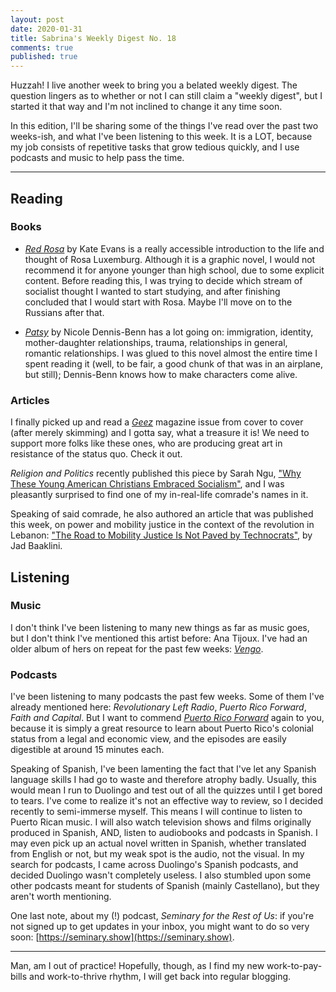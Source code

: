 ```yaml
---
layout: post
date: 2020-01-31
title: Sabrina's Weekly Digest No. 18
comments: true
published: true
---
```


Huzzah! I live another week to bring you a belated weekly digest. The question lingers as to whether or not I can still claim a "weekly digest", but I started it that way and I'm not inclined to change it any time soon.

In this edition, I'll be sharing some of the things I've read over the past two weeks-ish, and what I've been listening to this week. It is a LOT, because my job consists of repetitive tasks that grow tedious quickly, and I use podcasts and music to help pass the time.

___

## Reading

### Books

- [_Red Rosa_](https://g.co/kgs/gFdbx7) by Kate Evans is a really accessible introduction to the life and thought of Rosa Luxemburg. Although it is a graphic novel, I would not recommend it for anyone younger than high school, due to some explicit content. Before reading this, I was trying to decide which stream of socialist thought I wanted to start studying, and after finishing concluded that I would start with Rosa. Maybe I'll move on to the Russians after that.

- [_Patsy_](https://g.co/kgs/zgxGv4) by Nicole Dennis-Benn has a lot going on: immigration, identity, mother-daughter relationships, trauma, relationships in general, romantic relationships. I was glued to this novel almost the entire time I spent reading it (well, to be fair, a good chunk of that was in an airplane, but still); Dennis-Benn knows how to make characters come alive. 

### Articles 

I finally picked up and read a [*Geez*](https://geezmagazine.org/) magazine issue from cover to cover (after merely skimming) and I gotta say, what a treasure it is! We need to support more folks like these ones, who are producing great art in resistance of the status quo. Check it out.

*Religion and Politics* recently published this piece by Sarah Ngu, ["Why These Young American Christians Embraced Socialism"](https://religionandpolitics.org/2020/01/28/why-these-young-american-christians-embraced-socialism/), and I was pleasantly surprised to find one of my in-real-life comrade's names in it. 

Speaking of said comrade, he also authored an article that was published this week, on power and mobility justice in the context of the revolution in Lebanon: ["The Road to Mobility Justice Is Not Paved by Technocrats"](https://thepublicsource.org/mobility-justice-technocrats), by Jad Baaklini.

## Listening

### Music

I don't think I've been listening to many new things as far as music goes, but I don't think I've mentioned this artist before: Ana Tijoux. I've had an older album of hers on repeat for the past few weeks: [*Vengo*](https://open.spotify.com/album/4AvYh9UIRwjZJYI9X7p8ua?si=RI9POGtVSzKFC6l5j8mIkA). 

### Podcasts

I've been listening to many podcasts the past few weeks. Some of them I've already mentioned here: _Revolutionary Left Radio_, _Puerto Rico Forward_, *Faith and Capital*. But I want to commend [_Puerto Rico Forward_](https://www.democracyatwork.info/prforward) again to you, because it is simply a great resource to learn about Puerto Rico's colonial status from a legal and economic view, and the episodes are easily digestible at around 15 minutes each. 

Speaking of Spanish, I've been lamenting the fact that I've let any Spanish language skills I had go to waste and therefore atrophy badly. Usually, this would mean I run to Duolingo and test out of all the quizzes until I get bored to tears. I've come to realize it's not an effective way to review, so I decided recently to semi-immerse myself. This means I will continue to listen to Puerto Rican music. I will also watch television shows and films originally produced in Spanish, AND, listen to audiobooks and podcasts in Spanish. I may even pick up an actual novel written in Spanish, whether translated from English or not, but my weak spot is the audio, not the visual. In my search for podcasts, I came across Duolingo's Spanish podcasts, and decided Duolingo wasn't completely useless. I also stumbled upon some other podcasts meant for students of Spanish (mainly Castellano), but they aren't worth mentioning.

One last note, about my (!) podcast, *Seminary for the Rest of Us*: if you're not signed up to get updates in your inbox, you might want to do so very soon: [https://seminary.show](https://seminary.show).

___

Man, am I out of practice! Hopefully, though, as I find my new work-to-pay-bills and work-to-thrive rhythm, I will get back into regular blogging. 



